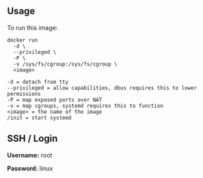 Usage
----------

To run this image:

```
docker run 
  -d \
  --privileged \
  -P \
  -v /sys/fs/cgroup:/sys/fs/cgroup \
  <image>
```

```
-d = detach from tty
--privileged = allow capabilities, dbus requires this to lower permissions
-P = map exposed ports over NAT
-v = map cgroups, systemd requires this to function
<image> = the name of the image
/init = start systemd
```

SSH / Login
--------------

**Username:** root

**Password:** linux
